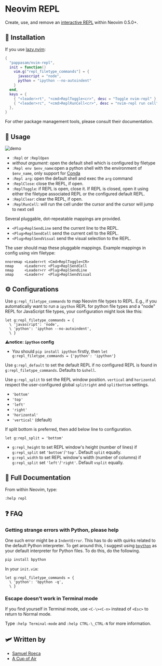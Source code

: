 # Neovim REPL

Create, use, and remove an [interactive REPL](https://en.wikipedia.org/wiki/Read%E2%80%93eval%E2%80%93print_loop) within Neovim 0.5.0+.

## :tea: Installation

If you use [lazy.nvim](https://github.com/folke/lazy.nvim):

```lua
{
  "pappasam/nvim-repl",
  init = function()
    vim.g["repl_filetype_commands"] = {
      javascript = "node",
      python = "ipython --no-autoindent"
    }
  end,
  keys = {
    { "<leader>rt", "<cmd>ReplToggle<cr>", desc = "Toggle nvim-repl" },
    { "<leader>rc", "<cmd>ReplRunCell<cr>", desc = "nvim-repl run cell" },
  },
}
```

For other package management tools, please consult their documentation.

## :toolbox: Usage

![demo](images/nvim-repl-demo.gif)

- `:Repl` or `:ReplOpen`
- _without argument_: open the default shell which is configured by filetype
- `:Repl env $env_name`:open a python shell with the environment of `$env_name`, only support for [Conda](https://www.anaconda.com/)
- `:Repl arg`: open the default shell and exec the `arg` command
- `:ReplClose`: close the REPL, if open.
- `:ReplToggle`: if REPL is open, close it. If REPL is closed, open it using either the filetype associated REPL or the configured default REPL.
- `:ReplClear`: clear the REPL, if open.
- `:ReplRunCell`: will run the cell under the cursor and the cursor will jump to next cell

Several pluggable, dot-repeatable mappings are provided.

- `<Plug>ReplSendLine` send the current line to the REPL.
- `<Plug>ReplSendCell` send the current cell to the REPL.
- `<Plug>ReplSendVisual` send the visual selection to the REPL.

The user should map these pluggable mappings. Example mappings in config using vim filetype:

```vim
nnoremap <Leader>rt <Cmd>ReplToggle<CR>
nmap     <Leader>rc <Plug>ReplSendCell
nmap     <Leader>rr <Plug>ReplSendLine
xmap     <Leader>r  <Plug>ReplSendVisual
```

## :gear: Configurations

Use `g:repl_filetype_commands` to map Neovim file types to REPL. E.g., if you automatically want to run a `ipython` REPL for python file types and a "node" REPL for JavaScript file types, your configuration might look like this:

```vim
let g:repl_filetype_commands = {
  \ 'javascript': 'node',
  \ 'python': 'ipython --no-autoindent',
  \ }
```

**:warning:notice: `ipython` config**

- You should `pip install ipython` firstly, then `let g:repl_filetype_commands = {'python': 'ipython'}`

Use `g:repl_default` to set the default REPL if no configured REPL is found in `g:repl_filetype_commands`. Defaults to `&shell`.

Use `g:repl_split` to set the REPL window position. `vertical` and `horizontal` respect the user-configured global `splitright` and `splitbottom` settings.

- `'bottom'`
- `'top'`
- `'left'`
- `'right'`
- `'horizontal'`
- `'vertical'` (default)

If split bottom is preferred, then add below line to configuration.

```vim
let g:repl_split = 'bottom'
```

- `g:repl_height` to set REPL window's height (number of lines) if `g:repl_split` set `'bottom'`/`'top'`. Default `split` equally.
- `g:repl_width` to set REPL window's width (number of columns) if `g:repl_split` set `'left'`/`'right'`. Default `vsplit` equally.

## :book: Full Documentation

From within Neovim, type:

```vim
:help repl
```

## :question: FAQ

### Getting strange errors with Python, please help

One such error might be a `IndentError`. This has to do with quirks related to the default Python interpreter. To get around this, I suggest using [`bpython`](https://github.com/bpython/bpython) as your default interpreter for Python files. To do this, do the following.

```bash
pip install bpython
```

In your `init.vim`:

```vim
let g:repl_filetype_commands = {
  \ 'python': 'bpython -q',
  \ }
```

### Escape doesn't work in Terminal mode

If you find yourself in Terminal mode, use `<C-\><C-n>` instead of `<Esc>` to return to Normal mode.

Type `:help Terminal-mode` and `:help CTRL-\_CTRL-N` for more information.

## :small_airplane: Written by

- [Samuel Roeca](https://samroeca.com/)
- [A Cup of Air](https://acupofair.github.io/)
